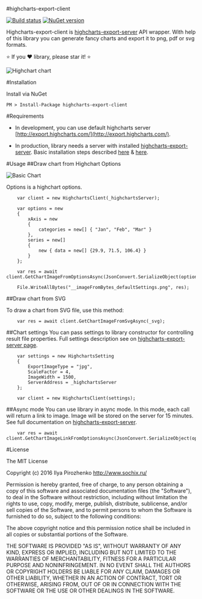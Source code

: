 #highcharts-export-client

[![Build status](https://ci.appveyor.com/api/projects/status/lx03i6374237hj73?svg=true)](https://ci.appveyor.com/project/sochix/highcharts-export-client)
[![NuGet version](https://badge.fury.io/nu/highcharts-export-client.svg)](https://www.nuget.org/packages/highcharts-export-client/)

Highcharts-export-client is [highcharts-export-server](http://www.highcharts.com/docs/export-module/export-module-overview) API wrapper. 
With help of this library you can generate fancy charts and export it to png, pdf or svg formats. 

:star: If you :heart: library, please star it! :star:

![Highchart chart](https://habrastorage.org/files/33f/df6/a79/33fdf6a791ae4f6982043455fc4e20b4.png)


#Installation

Install via NuGet

```
PM > Install-Package highcharts-export-client
```

#Requirements

* In development, you can use default highcharts server [http://export.highcharts.com/](http://export.highcharts.com/).

* In production, library needs a server with installed [highcharts-export-server](http://www.highcharts.com/docs/export-module/setting-up-the-server). Basic installation steps described [here](http://www.highcharts.com/docs/export-module/setting-up-the-server) & [here](http://withr.me/set-up-highcharts-export-server-on-ubuntu-server-12-dot-04-step-by-step/).

#Usage
##Draw chart from Highchart Options

![Basic Chart](https://habrastorage.org/files/e03/b5a/884/e03b5a884e7a43ad9b25d65314012444.jpg)

Options is a highchart options.

```
	var client = new HighchartsClient(_highchartsServer);

	var options = new
	{
		xAxis = new
		{
			categories = new[] { "Jan", "Feb", "Mar" }
		},
		series = new[]
		{
			new { data = new[] {29.9, 71.5, 106.4} }
		}
	};

	var res = await client.GetChartImageFromOptionsAsync(JsonConvert.SerializeObject(options));

	File.WriteAllBytes("__imageFromBytes_defaultSettings.png", res);
```

##Draw chart from SVG

To draw a chart from SVG file, use this method:
```
	var res = await client.GetChartImageFromSvgAsync(_svg);
```

##Chart settings
You can pass settings to library constructor for controlling result file properties.
Full settings description see on [highcharts-export-server page](http://www.highcharts.com/docs/export-module/export-module-overview).

```
	var settings = new HighchartsSetting
	{
		ExportImageType = "jpg",
		ScaleFactor = 4,
		ImageWidth = 1500,
		ServerAddress = _highchartsServer
	};

	var client = new HighchartsClient(settings);
```

##Async mode
You can use library in async mode. In this mode, each call will return a link to image. 
Image will be stored on the server for 15 minutes. See full documentation on [highcharts-export-server](http://www.highcharts.com/docs/export-module/export-module-overview).

```
	var res = await client.GetChartImageLinkFromOptionsAsync(JsonConvert.SerializeObject(options));
```

#License

The MIT License

Copyright (c) 2016 Ilya Pirozhenko http://www.sochix.ru/

Permission is hereby granted, free of charge, to any person obtaining a copy of this software and associated documentation files (the "Software"), to deal in the Software without restriction, including without limitation the rights to use, copy, modify, merge, publish, distribute, sublicense, and/or sell copies of the Software, and to permit persons to whom the Software is furnished to do so, subject to the following conditions:

The above copyright notice and this permission notice shall be included in all copies or substantial portions of the Software.

THE SOFTWARE IS PROVIDED "AS IS", WITHOUT WARRANTY OF ANY KIND, EXPRESS OR IMPLIED, INCLUDING BUT NOT LIMITED TO THE WARRANTIES OF MERCHANTABILITY, FITNESS FOR A PARTICULAR PURPOSE AND NONINFRINGEMENT. IN NO EVENT SHALL THE AUTHORS OR COPYRIGHT HOLDERS BE LIABLE FOR ANY CLAIM, DAMAGES OR OTHER LIABILITY, WHETHER IN AN ACTION OF CONTRACT, TORT OR OTHERWISE, ARISING FROM, OUT OF OR IN CONNECTION WITH THE SOFTWARE OR THE USE OR OTHER DEALINGS IN THE SOFTWARE.
